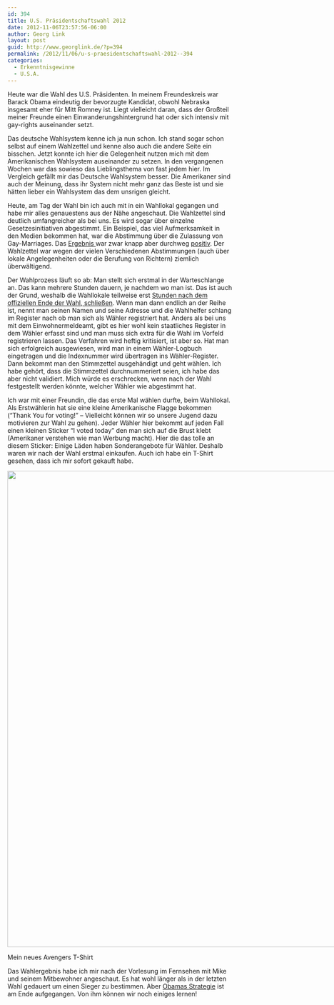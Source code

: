 ```yaml
---
id: 394
title: U.S. Präsidentschaftswahl 2012
date: 2012-11-06T23:57:56-06:00
author: Georg Link
layout: post
guid: http://www.georglink.de/?p=394
permalink: /2012/11/06/u-s-praesidentschaftswahl-2012--394
categories:
  - Erkenntnisgewinne
  - U.S.A.
---
```

Heute war die Wahl des U.S. Präsidenten. In meinem Freundeskreis war Barack Obama eindeutig der bevorzugte Kandidat, obwohl Nebraska insgesamt eher für Mitt Romney ist. Liegt vielleicht daran, dass der Großteil meiner Freunde einen Einwanderungshintergrund hat oder sich intensiv mit gay-rights auseinander setzt. 

Das deutsche Wahlsystem kenne ich ja nun schon. Ich stand sogar schon selbst auf einem Wahlzettel und kenne also auch die andere Seite ein bisschen. Jetzt konnte ich hier die Gelegenheit nutzen mich mit dem Amerikanischen Wahlsystem auseinander zu setzen. In den vergangenen Wochen war das sowieso das Lieblingsthema von fast jedem hier. Im Vergleich gefällt mir das Deutsche Wahlsystem besser. Die Amerikaner sind auch der Meinung, dass ihr System nicht mehr ganz das Beste ist und sie hätten lieber ein Wahlsystem das dem unsrigen gleicht.

Heute, am Tag der Wahl bin ich auch mit in ein Wahllokal gegangen und habe mir alles genauestens aus der Nähe angeschaut. Die Wahlzettel sind deutlich umfangreicher als bei uns. Es wird sogar über einzelne Gesetzesinitiativen abgestimmt. Ein Beispiel, das viel Aufmerksamkeit in den Medien bekommen hat, war die Abstimmung über die Zulassung von Gay-Marriages. Das <a href="http://www.huffingtonpost.com/2012/11/06/gay-marriage-results_n_2074188.html" title="Ergebnisse nach States." target="_blank">Ergebnis </a>war zwar knapp aber durchweg <a href="http://www.cnn.com/2012/11/07/politics/pol-same-sex-marriage/index.html" title="Artikel zur Legalisierung von Gay-Marriage." target="_blank">positiv</a>. Der Wahlzettel war wegen der vielen Verschiedenen Abstimmungen (auch über lokale Angelegenheiten oder die Berufung von Richtern) ziemlich überwältigend. 

Der Wahlprozess läuft so ab: Man stellt sich erstmal in der Warteschlange an. Das kann mehrere Stunden dauern, je nachdem wo man ist. Das ist auch der Grund, weshalb die Wahllokale teilweise erst <a href="http://www.whiotv.com/news/news/local/polls-open-at-630-am-tuesday/nSx7z/" target="_blank">Stunden nach dem offiziellen Ende der Wahl, schließen</a>. Wenn man dann endlich an der Reihe ist, nennt man seinen Namen und seine Adresse und die Wahlhelfer schlang im Register nach ob man sich als Wähler registriert hat. Anders als bei uns mit dem Einwohnermeldeamt, gibt es hier wohl kein staatliches Register in dem Wähler erfasst sind und man muss sich extra für die Wahl im Vorfeld registrieren lassen. Das Verfahren wird heftig kritisiert, ist aber so. Hat man sich erfolgreich ausgewiesen, wird man in einem Wähler-Logbuch eingetragen und die Indexnummer wird übertragen ins Wähler-Register. Dann bekommt man den Stimmzettel ausgehändigt und geht wählen. Ich habe gehört, dass die Stimmzettel durchnummeriert seien, ich habe das aber nicht validiert. Mich würde es erschrecken, wenn nach der Wahl festgestellt werden könnte, welcher Wähler wie abgestimmt hat.

Ich war mit einer Freundin, die das erste Mal wählen durfte, beim Wahllokal. Als Erstwählerin hat sie eine kleine Amerikanische Flagge bekommen (&#8220;Thank You for voting!&#8221; &#8211; Vielleicht können wir so unsere Jugend dazu motivieren zur Wahl zu gehen). Jeder Wähler hier bekommt auf jeden Fall einen kleinen Sticker &#8220;I voted today&#8221; den man sich auf die Brust klebt (Amerikaner verstehen wie man Werbung macht). Hier die das tolle an diesem Sticker: Einige Läden haben Sonderangebote für Wähler. Deshalb waren wir nach der Wahl erstmal einkaufen. Auch ich habe ein T-Shirt gesehen, dass ich mir sofort gekauft habe.

<div id="attachment_395" style="width: 810px" class="wp-caption aligncenter">
  <a href="http://www.georglink.de/media/2012/11/2012-11-07_Ich-Avengers-.jpg"><img aria-describedby="caption-attachment-395" loading="lazy" src="http://www.georglink.de/media/2012/11/2012-11-07_Ich-Avengers-.jpg" alt="" title="Mein neues Avengers T-Shirt" width="800" height="1067" class="size-full wp-image-395" srcset="http://www.georglink.de/media/2012/11/2012-11-07_Ich-Avengers-.jpg 800w, http://www.georglink.de/media/2012/11/2012-11-07_Ich-Avengers--224x300.jpg 224w, http://www.georglink.de/media/2012/11/2012-11-07_Ich-Avengers--767x1024.jpg 767w" sizes="(max-width: 800px) 100vw, 800px" /></a>
  
  <p id="caption-attachment-395" class="wp-caption-text">
    Mein neues Avengers T-Shirt
  </p>
</div>

Das Wahlergebnis habe ich mir nach der Vorlesung im Fernsehen mit Mike und seinem Mitbewohner angeschaut. Es hat wohl länger als in der letzten Wahl gedauert um einen Sieger zu bestimmen. Aber <a href="http://online.wsj.com/article/SB10001424127887323551004578117420761844996.html?mod=WSJ_Opinion_LEADTop" title="Ein Einblick in die Strategie von Obama" target="_blank">Obamas Strategie</a> ist am Ende aufgegangen. Von ihm können wir noch einiges lernen!